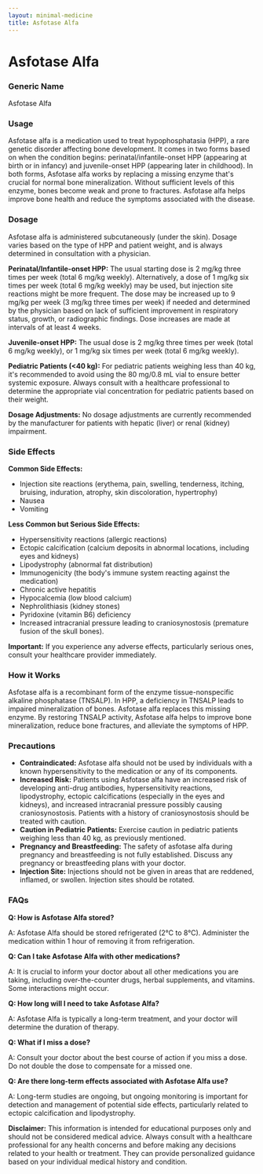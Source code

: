 ```yaml
---
layout: minimal-medicine
title: Asfotase Alfa
---
```


# Asfotase Alfa
### Generic Name
Asfotase Alfa

### Usage
Asfotase alfa is a medication used to treat hypophosphatasia (HPP), a rare genetic disorder affecting bone development.  It comes in two forms based on when the condition begins:  perinatal/infantile-onset HPP (appearing at birth or in infancy) and juvenile-onset HPP (appearing later in childhood).  In both forms, Asfotase alfa works by replacing a missing enzyme that's crucial for normal bone mineralization.  Without sufficient levels of this enzyme, bones become weak and prone to fractures. Asfotase alfa helps improve bone health and reduce the symptoms associated with the disease.

### Dosage

Asfotase alfa is administered subcutaneously (under the skin).  Dosage varies based on the type of HPP and patient weight, and is always determined in consultation with a physician.

**Perinatal/Infantile-onset HPP:** The usual starting dose is 2 mg/kg three times per week (total 6 mg/kg weekly). Alternatively, a dose of 1 mg/kg six times per week (total 6 mg/kg weekly) may be used, but injection site reactions might be more frequent. The dose may be increased up to 9 mg/kg per week (3 mg/kg three times per week) if needed and determined by the physician based on lack of sufficient improvement in respiratory status, growth, or radiographic findings.  Dose increases are made at intervals of at least 4 weeks.

**Juvenile-onset HPP:** The usual dose is 2 mg/kg three times per week (total 6 mg/kg weekly), or 1 mg/kg six times per week (total 6 mg/kg weekly).

**Pediatric Patients (<40 kg):**  For pediatric patients weighing less than 40 kg, it's recommended to avoid using the 80 mg/0.8 mL vial to ensure better systemic exposure.  Always consult with a healthcare professional to determine the appropriate vial concentration for pediatric patients based on their weight.

**Dosage Adjustments:**  No dosage adjustments are currently recommended by the manufacturer for patients with hepatic (liver) or renal (kidney) impairment.

### Side Effects

**Common Side Effects:**

* Injection site reactions (erythema, pain, swelling, tenderness, itching, bruising, induration, atrophy, skin discoloration, hypertrophy)
* Nausea
* Vomiting

**Less Common but Serious Side Effects:**

* Hypersensitivity reactions (allergic reactions)
* Ectopic calcification (calcium deposits in abnormal locations, including eyes and kidneys)
* Lipodystrophy (abnormal fat distribution)
* Immunogenicity (the body's immune system reacting against the medication)
* Chronic active hepatitis
* Hypocalcemia (low blood calcium)
* Nephrolithiasis (kidney stones)
* Pyridoxine (vitamin B6) deficiency
* Increased intracranial pressure leading to craniosynostosis (premature fusion of the skull bones).


**Important:** If you experience any adverse effects, particularly serious ones, consult your healthcare provider immediately.

### How it Works

Asfotase alfa is a recombinant form of the enzyme tissue-nonspecific alkaline phosphatase (TNSALP).  In HPP, a deficiency in TNSALP leads to impaired mineralization of bones. Asfotase alfa replaces this missing enzyme. By restoring TNSALP activity, Asfotase alfa helps to improve bone mineralization, reduce bone fractures, and alleviate the symptoms of HPP.

### Precautions

* **Contraindicated:** Asfotase alfa should not be used by individuals with a known hypersensitivity to the medication or any of its components.
* **Increased Risk:**  Patients using Asfotase alfa have an increased risk of developing anti-drug antibodies, hypersensitivity reactions, lipodystrophy, ectopic calcifications (especially in the eyes and kidneys), and increased intracranial pressure possibly causing craniosynostosis.  Patients with a history of craniosynostosis should be treated with caution.
* **Caution in Pediatric Patients:**  Exercise caution in pediatric patients weighing less than 40 kg, as previously mentioned.
* **Pregnancy and Breastfeeding:** The safety of asfotase alfa during pregnancy and breastfeeding is not fully established.  Discuss any pregnancy or breastfeeding plans with your doctor.
* **Injection Site:** Injections should not be given in areas that are reddened, inflamed, or swollen. Injection sites should be rotated.

### FAQs

**Q: How is Asfotase Alfa stored?**

A: Asfotase Alfa should be stored refrigerated (2°C to 8°C). Administer the medication within 1 hour of removing it from refrigeration.

**Q: Can I take Asfotase Alfa with other medications?**

A: It is crucial to inform your doctor about all other medications you are taking, including over-the-counter drugs, herbal supplements, and vitamins.  Some interactions might occur.

**Q: How long will I need to take Asfotase Alfa?**

A: Asfotase Alfa is typically a long-term treatment, and your doctor will determine the duration of therapy.

**Q: What if I miss a dose?**

A: Consult your doctor about the best course of action if you miss a dose.  Do not double the dose to compensate for a missed one.

**Q: Are there long-term effects associated with Asfotase Alfa use?**

A: Long-term studies are ongoing, but ongoing monitoring is important for detection and management of potential side effects, particularly related to ectopic calcification and lipodystrophy.

**Disclaimer:** This information is intended for educational purposes only and should not be considered medical advice.  Always consult with a healthcare professional for any health concerns and before making any decisions related to your health or treatment.  They can provide personalized guidance based on your individual medical history and condition.
